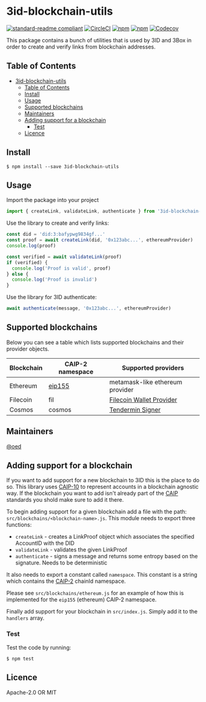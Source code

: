 # 3id-blockchain-utils
[![standard-readme compliant](https://img.shields.io/badge/readme%20style-standard-brightgreen.svg?style=flat-square)](https://github.com/RichardLitt/standard-readme)
[![CircleCI](https://img.shields.io/circleci/project/github/ceramicnetwork/js-3id-blockchain-utils.svg?style=for-the-badge)](https://circleci.com/gh/ceramicnetwork/js-3id-blockchain-utils)
[![npm](https://img.shields.io/npm/dt/3id-blockchain-utils.svg?style=for-the-badge)](https://www.npmjs.com/package/3id-blockchain-utils)
[![npm](https://img.shields.io/npm/v/3id-blockchain-utils.svg?style=for-the-badge)](https://www.npmjs.com/package/3id-blockchain-utils)
[![Codecov](https://img.shields.io/codecov/c/github/ceramicnetwork/js-3id-blockchain-utils.svg?style=for-the-badge)](https://codecov.io/gh/ceramicnetwork/js-3id-blockchain-utils)

This package contains a bunch of utilities that is used by 3ID and 3Box in order to create and verify links from blockchain addresses.

## Table of Contents
- [3id-blockchain-utils](#3id-blockchain-utils)
  - [Table of Contents](#table-of-contents)
  - [Install](#install)
  - [Usage](#usage)
  - [Supported blockchains](#supported-blockchains)
  - [Maintainers](#maintainers)
  - [Adding support for a blockchain](#adding-support-for-a-blockchain)
    - [Test](#test)
  - [Licence](#licence)

## Install
```
$ npm install --save 3id-blockchain-utils
```

## Usage
Import the package into your project
```js
import { createLink, validateLink, authenticate } from '3id-blockchain-utils'
```

Use the library to create and verify links:
```js
const did = 'did:3:bafypwg9834gf...'
const proof = await createLink(did, '0x123abc...', ethereumProvider)
console.log(proof)

const verified = await validateLink(proof)
if (verified) {
  console.log('Proof is valid', proof)
} else {
  console.log('Proof is invalid')
}
```

Use the library for 3ID authenticate:

```js
await authenticate(message, '0x123abc...', ethereumProvider)
```

## Supported blockchains

Below you can see a table which lists supported blockchains and their provider objects.

| Blockchain | CAIP-2 namespace | Supported providers             |
|------------|-----------|---------------------------------|
| Ethereum   | [eip155](https://github.com/ChainAgnostic/CAIPs/blob/master/CAIPs/caip-3.md)    | metamask-like ethereum provider |
| Filecoin   | fil       | [Filecoin Wallet Provider](https://github.com/openworklabs/filecoin-wallet-provider) |
| Cosmos   | cosmos       | [Tendermin Signer](https://github.com/tendermint/sig) |

## Maintainers
[@oed](https://github.com/oed)

## Adding support for a blockchain
If you want to add support for a new blockchain to 3ID this is the place to do so. This library uses [CAIP-10](https://github.com/ChainAgnostic/CAIPs/blob/master/CAIPs/caip-10.md) to represent accounts in a blockchain agnostic way. If the blockchain you want to add isn't already part of the [CAIP](https://github.com/ChainAgnostic/CAIPs) standards you shold make sure to add it there.

To begin adding support for a given blockchain add a file with the path: `src/blockchains/<blockchain-name>.js`. This module needs to export three functions:

* `createLink` - creates a LinkProof object which associates the specified AccountID with the DID
* `validateLink` - validates the given LinkProof
* `authenticate` - signs a message and returns some entropy based on the signature. Needs to be deterministic

It also needs to export a constant called `namespace`. This constant is a string which contains the [CAIP-2](https://github.com/ChainAgnostic/CAIPs/blob/master/CAIPs/caip-2.md) chainId namespace.

Please see `src/blockchains/ethereum.js` for an example of how this is implemented for the `eip155` (ethereum) CAIP-2 namespace.


Finally add support for your blockchain in `src/index.js`. Simply add it to the `handlers` array.

### Test
Test the code by running:
```
$ npm test
```

## Licence
Apache-2.0 OR MIT
